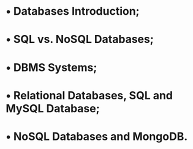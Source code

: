 # • Databases Introduction;
# • SQL vs. NoSQL Databases;
# • DBMS Systems;
# • Relational Databases, SQL and MySQL Database;
# • NoSQL Databases and MongoDB.
